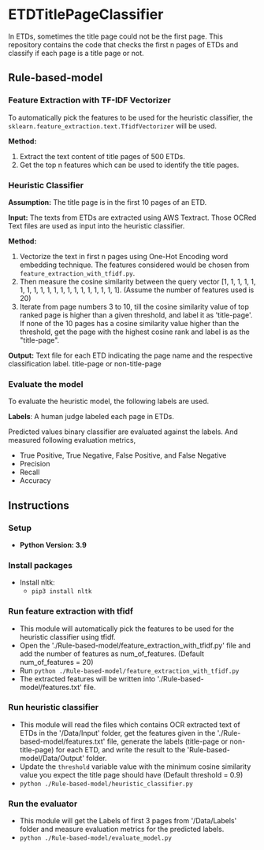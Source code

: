 # ETDTitlePageClassifier
In ETDs, sometimes the title page could not be the first page. This repository contains the code that checks the first n pages of ETDs and classify if each page is a title page or not.

## Rule-based-model 

### Feature Extraction with TF-IDF Vectorizer
To automatically pick the features to be used for the heuristic classifier, the `sklearn.feature_extraction.text.TfidfVectorizer` will be used. 

**Method:**
1. Extract the text content of title pages of 500 ETDs.
2. Get the top n features which can be used to identify the title pages.  

### Heuristic Classifier

**Assumption:** The title page is in the first 10 pages of an ETD. 

**Input:** The texts from ETDs are extracted using AWS Textract.  Those OCRed Text files are used as input into the heuristic classifier.

**Method:** 
1. Vectorize the text in first n pages using One-Hot Encoding word embedding technique. The features considered would be chosen from `feature_extraction_with_tfidf.py`. 
2. Then measure the cosine similarity between the query vector [1, 1, 1, 1, 1, 1, 1, 1, 1, 1, 1, 1, 1, 1, 1, 1, 1, 1, 1, 1]. (Assume the number of features used is 20)
3. Iterate from page numbers 3 to 10, till the cosine similarity value of top ranked page is higher than a given threshold, and label it as 'title-page'. If none of the 10 pages has a cosine similarity value higher than the threshold, get the page with the highest cosine rank and label is as the "title-page".

**Output:** Text file for each ETD indicating the page name and the respective classification label. title-page or non-title-page

### Evaluate the model
To evaluate the heuristic model, the following labels are used.

**Labels**: A human judge labeled each page in ETDs.

Predicted values binary classifier are evaluated against the labels. And measured following evaluation metrics,
* True Positive, True Negative, False Positive, and False Negative
* Precision
* Recall
* Accuracy


## Instructions

### Setup
* **Python Version: 3.9**

### Install packages
* Install nltk:
  * `pip3 install nltk`

### Run feature extraction with tfidf
* This module will automatically pick the features to be used for the heuristic classifier using tfidf.
* Open the './Rule-based-model/feature_extraction_with_tfidf.py' file and add the number of features as num_of_features. (Default num_of_features = 20)
* Run `python ./Rule-based-model/feature_extraction_with_tfidf.py`
* The extracted features will be written into './Rule-based-model/features.txt' file.

### Run heuristic classifier
* This module will read the files which contains OCR extracted text of ETDs in the '/Data/Input' folder, get the features given in the './Rule-based-model/features.txt' file, generate the labels (title-page or non-title-page) for each ETD, and write the result to the 'Rule-based-model/Data/Output' folder.
* Update the `threshold` variable value with the minimum cosine similarity value you expect the title page should have (Default threshold = 0.9)
* `python ./Rule-based-model/heuristic_classifier.py`

### Run the evaluator
* This module will get the Labels of first 3 pages from '/Data/Labels' folder and measure evaluation metrics for the predicted labels.
* `python ./Rule-based-model/evaluate_model.py`